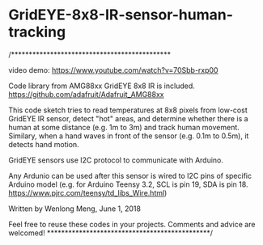 # GridEYE-8x8-IR-sensor-human-tracking

/*********************************************

video demo: https://www.youtube.com/watch?v=70Sbb-rxp00

Code library from AMG88xx GridEYE 8x8 IR is included.
https://github.com/adafruit/Adafruit_AMG88xx

This code sketch tries to read temperatures at 8x8 pixels from low-cost GridEYE IR sensor,
detect "hot" areas, and determine whether there is a human at some distance (e.g. 1m to 3m)
and track human movement. Similary, when a hand waves in front of the sensor
(e.g. 0.1m to 0.5m), it detects hand motion.

GridEYE sensors use I2C protocol to communicate with Arduino.

Any Ardunio can be used after this sensor is wired to I2C pins of specific Arduino model
(e.g. for Arduino Teensy 3.2, SCL is pin 19, SDA is pin 18.
https://www.pjrc.com/teensy/td_libs_Wire.html)

Written by Wenlong Meng, June 1, 2018

Feel free to reuse these codes in your projects.
Comments and advice are welcomed!
**********************************************/
